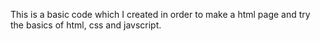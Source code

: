 This is a basic code which I created in order to make a html page and try the basics of html, css and javscript.
